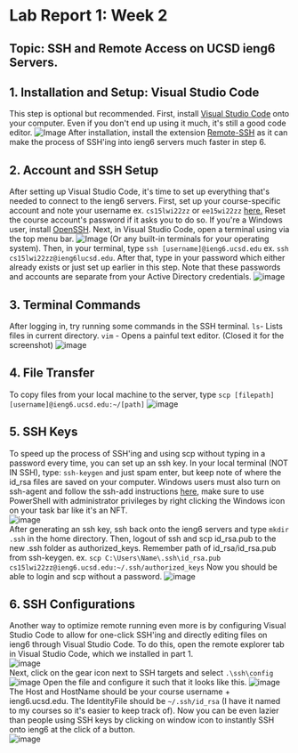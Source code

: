 # Lab Report 1: Week 2
## Topic: SSH and Remote Access on UCSD ieng6 Servers. 

## 1. Installation and Setup: Visual Studio Code
This step is optional but recommended. First, install [Visual Studio Code](https://code.visualstudio.com/) onto your computer. Even if you don't end up using it much, it's still a good code editor. 
![Image](./assets/vscode.png)
After installation, install the extension [Remote-SSH](https://marketplace.visualstudio.com/items?itemName=ms-vscode-remote.remote-ssh) as it can make the process of SSH'ing into ieng6 servers much faster in step 6. 

## 2. Account and SSH Setup
After setting up Visual Studio Code, it's time to set up everything that's needed to connect to the ieng6 servers. First, set up your course-specific account and note your username ex. `cs15lwi22zz` or `ee15wi22zz` [here.](https://sdacs.ucsd.edu/~icc/index.php) Reset the course account's password if it asks you to do so. If you're a Windows user, install [OpenSSH](https://docs.microsoft.com/en-us/windows-server/administration/openssh/openssh_install_firstuse). Next, in Visual Studio Code, open a terminal using via the top menu bar. ![Image](./assets/newterminal.png) (Or any built-in terminals for your operating system).
Then, in your terminal, type `ssh [username]@ieng6.ucsd.edu` ex. `ssh cs15lwi22zz@ieng6lucsd.edu`. After that, type in your password which either already exists or just set up earlier in this step. Note that these passwords and accounts are separate from your Active Directory credentials. 
![image](./assets/login.png)

## 3. Terminal Commands
After logging in, try running some commands in the SSH terminal. 
`ls`- Lists files in current directory. 
`vim` - Opens a painful text editor. (Closed it for the screenshot)
![image](./assets/terminalsc.png)

## 4. File Transfer
To copy files from your local machine to the server, type `scp [filepath] [username]@ieng6.ucsd.edu:~/[path]`
![image](./assets/scp.png)

## 5. SSH Keys
To speed up the process of SSH'ing and using scp without typing in a password every time, you can set up an ssh key. In your local terminal (NOT IN SSH), type: `ssh-keygen` and just spam enter, but keep note of where the id_rsa files are saved on your computer. Windows users must also turn on ssh-agent and follow the ssh-add instructions [here](https://docs.microsoft.com/en-us/windows-server/administration/openssh/openssh_keymanagement#user-key-generation), make sure to use PowerShell with administrator privileges by right clicking the Windows icon on your task bar like it's an NFT. <br>![image](./assets/powershell.png)<br>
After generating an ssh key, ssh back onto the ieng6 servers and type `mkdir .ssh` in the home directory. Then, logout of ssh and scp id_rsa.pub to the new .ssh folder as authorized_keys. Remember path of id_rsa/id_rsa.pub from ssh-keygen.
ex. `scp C:\Users\Name\.ssh\id_rsa.pub cs15lwi22zz@ieng6.ucsd.edu:~/.ssh/authorized_keys`
Now you should be able to login and scp without a password.
![image](./assets/sshkey.png)

## 6. SSH Configurations
Another way to optimize remote running even more is by configuring Visual Studio Code to allow for one-click SSH'ing and directly editing files on ieng6 through Visual Studio Code. To do this, open the remote explorer tab in Visual Studio Code, which we installed in part 1. <br>
![image](./assets/remote.png)<br>
Next, click on the gear icon next to SSH targets and select `.\ssh\config`
![image](./assets/sshtargets.png)
Open the file and configure it such that it looks like this. ![image](./assets/sshconfig.png) <br>
The Host and HostName should be your course username + ieng6.ucsd.edu. The IdentityFile should be `~/.ssh/id_rsa` (I have it named to my courses so it's easier to keep track of). Now you can be even lazier than people using SSH keys by clicking on window icon to instantly SSH onto ieng6 at the click of a button.<br>
![image](./assets/oneclick.png)
